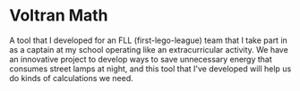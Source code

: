 # Voltran Math

A tool that I developed for an FLL (first-lego-league) team that I take part in as a captain at my school operating like an extracurricular activity. We have an innovative project to develop ways to save unnecessary energy that consumes street lamps at night, and this tool that I've developed will help us do kinds of calculations we need.
